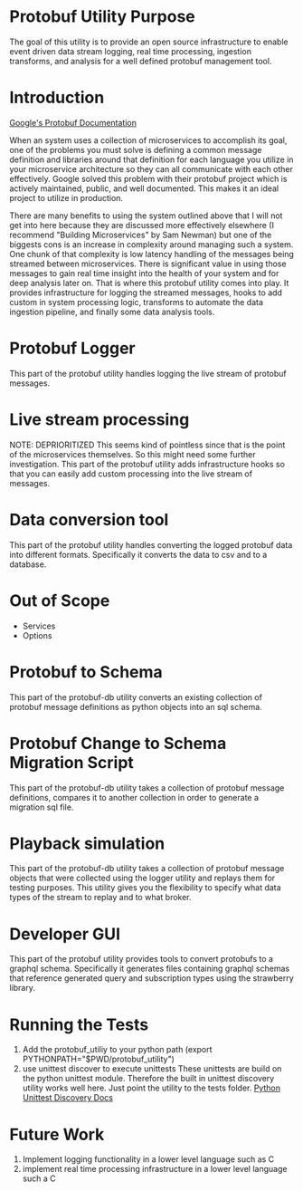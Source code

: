 # Protobuf Utility Purpose
The goal of this utility is to provide an open source infrastructure to enable event driven data stream logging, real time processing, ingestion transforms, and analysis for a well defined protobuf management tool. 

# Introduction
[Google's Protobuf Documentation](https://developers.google.com/protocol-buffers)

When an system uses a collection of microservices to accomplish its goal, one of the problems you must solve is defining a common message definition and libraries around that definition for each language you utilize in your microservice architecture so they can all communicate with each other effectively. Google solved this problem with their protobuf project which is actively maintained, public, and well documented. This makes it an ideal project to utilize in production.

There are many benefits to using the system outlined above that I will not get into here because they are discussed more effectively elsewhere (I recommend "Building Microservices" by Sam Newman) but one of the biggests cons is an increase in complexity around managing such a system. One chunk of that complexity is low latency handling of the messages being streamed between microservices. There is significant value in using those messages to gain real time insight into the health of your system and for deep analysis later on. That is where this protobuf utility comes into play. It provides infrastructure for logging the streamed messages, hooks to add custom in system processing logic, transforms to automate the data ingestion pipeline, and finally some data analysis tools.

# Protobuf Logger
This part of the protobuf utility handles logging the live stream of protobuf messages.

# Live stream processing
NOTE: DEPRIORITIZED This seems kind of pointless since that is the point of the microservices themselves. So this might need some further investigation.
This part of the protobuf utility adds infrastructure hooks so that you can easily add custom processing into the live stream of messages.

# Data conversion tool
This part of the protobuf utility handles converting the logged protobuf data into different formats. Specifically it converts the data to csv and to a database.

# Out of Scope
- Services
- Options

# Protobuf to Schema
This part of the protobuf-db utility converts an existing collection of protobuf message definitions as python objects into an sql schema.

# Protobuf Change to Schema Migration Script
This part of the protobuf-db utility takes a collection of protobuf message definitions, compares it to another collection in order to generate a migration sql file.

# Playback simulation
This part of the protobuf-db utility takes a collection of protobuf message objects that were collected using the logger utility and replays them for testing purposes. This utility gives you the flexibility to specify what data types of the stream to replay and to what broker.

# Developer GUI
This part of the protobuf utility provides tools to convert protobufs to a graphql schema. Specifically it generates files containing graphql schemas that reference generated query and subscription types using the strawberry library.

# Running the Tests
1. Add the protobuf_utiliy to your python path (export PYTHONPATH="$PWD/protobuf_utility")
2. use unittest discover to execute unittests
These unittests are build on the python unittest module. Therefore the built in unittest discovery utility works well here. Just point the utility to the tests folder. [Python Unittest Discovery Docs](https://docs.python.org/3/library/unittest.html#unittest-test-discovery)

# Future Work
1. Implement logging functionality in a lower level language such as C
2. implement real time processing infrastructure in a lower level language such a C
